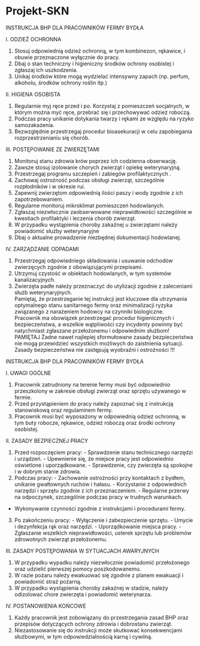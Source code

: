 # Projekt-SKN


INSTRUKCJA BHP DLA PRACOWNIKÓW FERMY BYDŁA 

I. ODZIEŻ OCHRONNA

1. Stosuj odpowiednią odzież ochronną, w tym kombinezon, rękawice, 
i obuwie przeznaczone wyłącznie do pracy. 
2. Dbaj o stan techniczny i higieniczny środków ochrony osobistej i 
zgłaszaj ich uszkodzenia. 
3. Unikaj środków które mogą wydzielać  intensywny zapach (np. 
perfum, alkoholu, środków ochrony roślin itp.)  

II. HIGIENA OSOBISTA 
1. Regularnie myj ręce przed i po. Korzystaj z pomieszczeń socjalnych, 
w którym można myć ręce, przebrać się i przechowywać odzież 
roboczą.  
2. Podczas pracy unikanie dotykania twarzy i rękami ze względu na 
ryzyko samozakażenia. 
3. Bezwzględnie przestrzegaj procedur bioasekuracji w celu 
zapobiegania rozprzestrzenianiu się chorób.

III. POSTĘPOWANIE ZE ZWIERZĘTAMI 
1. Monitoruj stanu zdrowia krów poprzez ich codzienna obserwację. 
2. Zawsze stosuj izolowanie chorych zwierząt i opiekę weterynaryjną. 
3. Przestrzegaj programu szczepień i zabiegów profilaktycznych . 
4. Zachowaj ostrożność podczas obsługi zwierząt, szczególnie 
rozpłodników i w okresie rui. 
5. Zapewnij zwierzętom odpowiednią ilości paszy i wody zgodnie z ich 
zapotrzebowaniem. 
6. Regularne monitoruj mikroklimat pomieszczeń hodowlanych. 
7. Zgłaszaj niezwłocznie zaobserwowane nieprawidłowości szczególnie 
w kwestiach profilaktyki i leczenia chorób zwierząt.  
8. W przypadku wystąpienia  choroby zakaźnej u zwierzętami należy 
powiadomić służby weterynaryjne 
9. Dbaj o aktualne prowadzenie niezbędnej dokumentacji hodowlanej.
    
IV. ZARZĄDZANIE ODPADAMI 

1. Przestrzegaj odpowiedniego składowania i usuwanie odchodów 
zwierzęcych zgodnie z obowiązującymi przepisami. 
2. Utrzymuj czystość w obiektach hodowlanych, w tym systemów 
kanalizacyjnych. 
3. Zwierzęta padłe należy przeznaczyć do utylizacji zgodnie z 
zaleceniami służb weterynaryjnych.  
Pamiętaj, że przestrzeganie tej instrukcji jest kluczowe dla utrzymania 
optymalnego stanu sanitarnego fermy oraz minimalizacji ryzyka 
związanego z narażeniem hodowcy na czynniki biologiczne.  
Pracownik ma obowiązek przestrzegać procedur higienicznych i 
bezpieczeństwa, a wszelkie wątpliwości czy incydenty powinny być 
natychmiast zgłaszane przełożonemu i odpowiednim służbom! 
PAMIĘTAJ 
Żadne nawet najlepiej sformułowane zasady bezpieczeństwa nie mogą 
przewidzieć wszystkich możliwych do zaistnienia sytuacji. Zasady 
bezpieczeństwa nie zastępują wyobraźni i ostrożności !!! 


INSTRUKCJA BHP DLA PRACOWNIKÓW FERMY BYDŁA 

I. UWAGI OGÓLNE 
1. Pracownik zatrudniony na terenie fermy musi być odpowiednio 
przeszkolony w zakresie obsługi zwierząt oraz sprzętu używanego w 
fermie. 
2. Przed przystąpieniem do pracy należy zapoznać się z instrukcją 
stanowiskową oraz regulaminem fermy. 
3. Pracownik musi być wyposażony w odpowiednią odzież ochronną, w 
tym buty robocze, rękawice, odzież roboczą oraz środki ochrony 
osobistej.

II. ZASADY BEZPIECZNEJ PRACY 
1. Przed rozpoczęciem pracy: - Sprawdzenie stanu technicznego narzędzi i urządzeń. - Upewnienie się, że miejsce pracy jest odpowiednio oświetlone i 
uporządkowane. - Sprawdzenie, czy zwierzęta są spokojne i w dobrym stanie zdrowia. 
2. Podczas pracy: - Zachowanie ostrożności przy kontaktach z bydłem, unikanie 
gwałtownych ruchów i hałasu. - Korzystanie z odpowiednich narzędzi i sprzętu zgodnie z ich 
przeznaczeniem. - Regularne przerwy na odpoczynek, szczególnie podczas pracy w 
trudnych warunkach. 
- Wykonywanie czynności zgodnie z instrukcjami i procedurami fermy. 
3. Po zakończeniu pracy: - Wyłączenie i zabezpieczenie sprzętu. - Umycie i dezynfekcja rąk oraz narzędzi. - Uporządkowanie miejsca pracy. - Zgłaszanie wszelkich nieprawidłowości, usterek sprzętu lub 
problemów zdrowotnych zwierząt przełożonemu.

III. ZASADY POSTĘPOWANIA W SYTUACJACH AWARYJNYCH 
1. W przypadku wypadku należy niezwłocznie powiadomić 
przełożonego oraz udzielić pierwszej pomocy poszkodowanemu. 
2. W razie pożaru należy ewakuować się zgodnie z planem ewakuacji i 
powiadomić straż pożarną. 
3. W przypadku wystąpienia choroby zakaźnej w stadzie, należy 
odizolować chore zwierzęta i powiadomić weterynarza.

IV. POSTANOWIENIA KOŃCOWE 
1. Każdy pracownik jest zobowiązany do przestrzegania zasad BHP oraz 
przepisów dotyczących ochrony zdrowia i dobrostanu zwierząt. 
2. Niezastosowanie się do instrukcji może skutkować konsekwencjami 
służbowymi, w tym odpowiedzialnością karną i cywilną.
